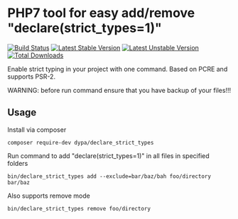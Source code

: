 # PHP7 tool for easy add/remove "declare(strict_types=1)"

[![Build Status](https://travis-ci.org/dypa/declare-strict-types.png)](//travis-ci.org/dypa/declare-strict-types)
[![Latest Stable Version](https://poser.pugx.org/dypa/declare_strict_types/v/stable.png)](//packagist.org/packages/dypa/declare_strict_types)
[![Latest Unstable Version](https://poser.pugx.org/dypa/declare_strict_types/v/unstable.png)](//packagist.org/packages/dypa/declare_strict_types)
[![Total Downloads](https://poser.pugx.org/dypa/declare_strict_types/downloads.png)](//packagist.org/packages/dypa/declare_strict_types)

Enable strict typing in your project with one command. Based on PCRE and supports PSR-2.

WARNING: before run command ensure that you have backup of your files!!!

## Usage 

Install via composer

`composer require-dev dypa/declare_strict_types`

Run command to add "declare(strict_types=1)" in all files in specified folders

`bin/declare_strict_types add --exclude=bar/baz/bah foo/directory bar/baz`

Also supports remove mode

`bin/declare_strict_types remove foo/directory`